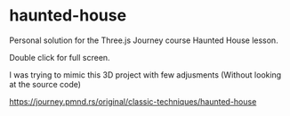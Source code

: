 # haunted-house
Personal solution for the Three.js Journey course Haunted House lesson.

Double click for full screen.

I was trying to mimic this 3D project with few adjusments (Without looking at the source code)

https://journey.pmnd.rs/original/classic-techniques/haunted-house
